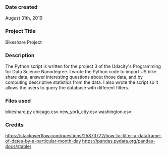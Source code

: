 ### Date created
August 31th, 2019

### Project Title
Bikeshare Project 

### Description
The Python script is written for the project 3 of the Udacity's Programming for Data Science Nanodegree. I wrote the Python code to import US bike share data, answer interesting questions about those data, and by computing descriptive statistics from the data. I also wrote the script so it allows the users to query the database with different filters.
### Files used
bikeshare.py
chicago.csv
new_york_city.csv
washington.csv

### Credits
https://stackoverflow.com/questions/25873772/how-to-filter-a-dataframe-of-dates-by-a-particular-month-day
https://pandas.pydata.org/pandas-docs/stable/

